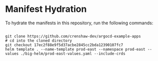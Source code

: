 
# Manifest Hydration

To hydrate the manifests in this repository, run the following commands:

```shell

git clone https://github.com/crenshaw-dev/argocd-example-apps
# cd into the cloned directory
git checkout 17ec2f88e9f5d37acbe2845cc2bda12390107fc7
helm template . --name-template prod-east --namespace prod-east --values ./big-helm/prod-east-values.yaml --include-crds
```